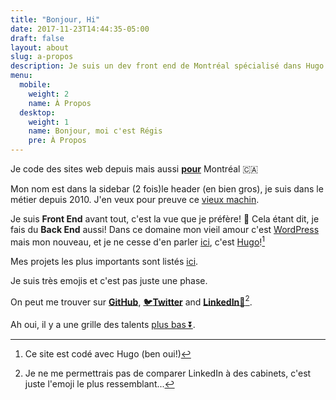 ```yaml
---
title: "Bonjour, Hi"
date: 2017-11-23T14:44:35-05:00
draft: false
layout: about
slug: a-propos
description: Je suis un dev front end de Montréal spécialisé dans Hugo et Wordpress! Je peux vous aider?
menu:
  mobile:
    weight: 2
    name: À Propos
  desktop: 
    weight: 1
    name: Bonjour, moi c'est Régis
    pre: À Propos
---
```


Je code des sites web depuis mais aussi [**pour**](/fr/project_tags/mtl/) Montréal 🇨🇦

Mon nom est dans <span class="desktop-inline">la sidebar (2 fois)</span><span class="mobile-inline tablet-inline">le header (en bien gros)</span>, je suis dans le métier depuis 2010. J'en veux pour preuve ce [vieux machin](https://2011.regisphilibert.com/fr).

Je suis __Front End__ avant tout, c'est la vue que je préfère! 🎸
Cela étant dit, je fais du __Back End__ aussi! Dans ce domaine mon vieil amour c'est [WordPress](/fr/project_tags/wordpress) mais mon nouveau, et je ne cesse d'en parler [ici](/tags/hugo), c'est [Hugo](http://gohugo.io/)![^1]

Mes projets les plus importants sont listés [ici](/fr/).

Je suis très emojis et c'est pas juste une phase. 

On peut me trouver sur <span class="black-color">[__GitHub__](https://github.com/regisphilibert)</span>, <span class="twitter-color">[🐦__Twitter__](https://twitter.com/regisphilibert)</span> and <span class="black-color">[__LinkedIn__🚾](https://www.linkedin.com/in/regisphilibert)</span>[^2].

Ah oui, il y a une grille des talents [plus bas ⏬](#skill-grid).
[^1]: Ce site est codé avec Hugo (ben oui!)

[^2]: Je ne me permettrais pas de comparer LinkedIn à des cabinets, c'est juste l'emoji le plus ressemblant...